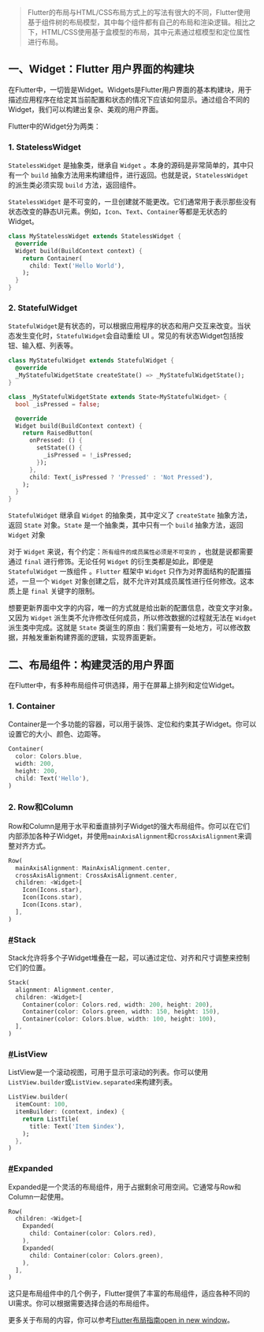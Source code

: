 > Flutter的布局与HTML/CSS布局方式上的写法有很大的不同，Flutter使用基于组件树的布局模型，其中每个组件都有自己的布局和渲染逻辑。相比之下，HTML/CSS使用基于盒模型的布局，其中元素通过框模型和定位属性进行布局。



## 一、Widget：Flutter 用户界面的构建块

在Flutter中，一切皆是Widget。Widgets是Flutter用户界面的基本构建块，用于描述应用程序在给定其当前配置和状态的情况下应该如何显示。通过组合不同的Widget，我们可以构建出复杂、美观的用户界面。

Flutter中的Widget分为两类：

### 1. StatelessWidget

`StatelessWidget` 是抽象类，继承自 `Widget` 。本身的源码是非常简单的，其中只有一个 `build` 抽象方法用来构建组件，进行返回。也就是说，`StatelessWidget` 的派生类必须实现 `build` 方法，返回组件。

`StatelessWidget` 是不可变的，一旦创建就不能更改。它们通常用于表示那些没有状态改变的静态UI元素。例如，`Icon`、`Text`、`Container`等都是无状态的Widget。

```dart
class MyStatelessWidget extends StatelessWidget {
  @override
  Widget build(BuildContext context) {
    return Container(
      child: Text('Hello World'),
    );
  }
}
```

### 2. StatefulWidget

`StatefulWidget`是有状态的，可以根据应用程序的状态和用户交互来改变。当状态发生变化时，`StatefulWidget`会自动重绘 UI 。常见的有状态Widget包括按钮、输入框、列表等。

```dart
class MyStatefulWidget extends StatefulWidget {
  @override
  _MyStatefulWidgetState createState() => _MyStatefulWidgetState();
}

class _MyStatefulWidgetState extends State<MyStatefulWidget> {
  bool _isPressed = false;

  @override
  Widget build(BuildContext context) {
    return RaisedButton(
      onPressed: () {
        setState(() {
          _isPressed = !_isPressed;
        });
      },
      child: Text(_isPressed ? 'Pressed' : 'Not Pressed'),
    );
  }
}
```

`StatefulWidget` 继承自 `Widget` 的抽象类，其中定义了 `createState` 抽象方法，返回 `State` 对象。`State` 是一个抽象类，其中只有一个 `build` 抽象方法，返回 `Widget` 对象

对于 `Widget` 来说，有个约定：`所有组件的成员属性必须是不可变的` ，也就是说都需要通过 `final` 进行修饰。无论任何 `Widget` 的衍生类都是如此，即便是 `StatefulWidget` 一族组件 。`Flutter` 框架中 `Widget` 只作为对界面结构的配置描述，一旦一个 `Widget` 对象创建之后，就不允许对其成员属性进行任何修改。这本质上是 `final` 关键字的限制。

想要更新界面中文字的内容，唯一的方式就是给出新的配置信息，改变文字对象。又因为 `Widget` 派生类不允许修改任何成员，所以修改数据的过程就无法在 `Widget` 派生类中完成。这就是 `State` 类诞生的原由：我们需要有一处地方，可以修改数据，并触发重新构建界面的逻辑，实现界面更新。



## 二、布局组件：构建灵活的用户界面

在Flutter中，有多种布局组件可供选择，用于在屏幕上排列和定位Widget。

### 1. Container

Container是一个多功能的容器，可以用于装饰、定位和约束其子Widget。你可以设置它的大小、颜色、边距等。

```dart
Container(
  color: Colors.blue,
  width: 200,
  height: 200,
  child: Text('Hello'),
)
```

### 2. Row和Column

Row和Column是用于水平和垂直排列子Widget的强大布局组件。你可以在它们内部添加各种子Widget，并使用`mainAxisAlignment`和`crossAxisAlignment`来调整对齐方式。

```dart
Row(
  mainAxisAlignment: MainAxisAlignment.center,
  crossAxisAlignment: CrossAxisAlignment.center,
  children: <Widget>[
    Icon(Icons.star),
    Icon(Icons.star),
    Icon(Icons.star),
  ],
)
```

### [#](https://www.coding-time.cn/dart/flutter/Widget.html#stack)**Stack**

Stack允许将多个子Widget堆叠在一起，可以通过定位、对齐和尺寸调整来控制它们的位置。

```dart
Stack(
  alignment: Alignment.center,
  children: <Widget>[
    Container(color: Colors.red, width: 200, height: 200),
    Container(color: Colors.green, width: 150, height: 150),
    Container(color: Colors.blue, width: 100, height: 100),
  ],
)
```

### [#](https://www.coding-time.cn/dart/flutter/Widget.html#listview)**ListView**

ListView是一个滚动视图，可用于显示可滚动的列表。你可以使用`ListView.builder`或`ListView.separated`来构建列表。

```dart
ListView.builder(
  itemCount: 100,
  itemBuilder: (context, index) {
    return ListTile(
      title: Text('Item $index'),
    );
  },
)
```

### [#](https://www.coding-time.cn/dart/flutter/Widget.html#expanded)**Expanded**

Expanded是一个灵活的布局组件，用于占据剩余可用空间。它通常与Row和Column一起使用。

```dart
Row(
  children: <Widget>[
    Expanded(
      child: Container(color: Colors.red),
    ),
    Expanded(
      child: Container(color: Colors.green),
    ),
  ],
)
```

这只是布局组件中的几个例子，Flutter提供了丰富的布局组件，适应各种不同的UI需求。你可以根据需要选择合适的布局组件。

更多关于布局的内容，你可以参考[Flutter布局指南open in new window](https://flutter.dev/docs/development/ui/layout)。

















